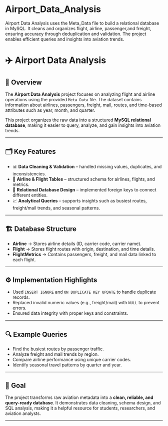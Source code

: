 # Airport_Data_Analysis
Airport Data Analysis uses the Meta_Data file to build a relational database in MySQL. It cleans and organizes flight, airline, passenger,and freight, ensuring accuracy through deduplication and validation. The project enables efficient queries and insights into aviation trends.

# ✈️ Airport Data Analysis  

## 📌 Overview  
The **Airport Data Analysis** project focuses on analyzing flight and airline operations using the provided `Meta_Data` file. The dataset contains information about airlines, passengers, freight, mail, routes, and time-based attributes such as year, month, and quarter.  

This project organizes the raw data into a structured **MySQL relational database**, making it easier to query, analyze, and gain insights into aviation trends.  

---

## 🗂️ Key Features  
- 📊 **Data Cleaning & Validation** – handled missing values, duplicates, and inconsistencies.  
- 🛫 **Airline & Flight Tables** – structured schema for airlines, flights, and metrics.  
- 🔗 **Relational Database Design** – implemented foreign keys to connect different entities.  
- 📈 **Analytical Queries** – supports insights such as busiest routes, freight/mail trends, and seasonal patterns.  

---

## 🏗️ Database Structure  
- **Airline** → Stores airline details (ID, carrier code, carrier name).  
- **Flight** → Stores flight routes with origin, destination, and time details.  
- **FlightMetrics** → Contains passengers, freight, and mail data linked to each flight.  

---

## ⚙️ Implementation Highlights  
- Used `INSERT IGNORE` and `ON DUPLICATE KEY UPDATE` to handle duplicate records.  
- Replaced invalid numeric values (e.g., freight/mail) with `NULL` to prevent errors.  
- Ensured data integrity with proper keys and constraints.  

---

## 🔍 Example Queries  
- Find the busiest routes by passenger traffic.  
- Analyze freight and mail trends by region.  
- Compare airline performance using unique carrier codes.  
- Identify seasonal travel patterns by quarter and year.  

---

## 🎯 Goal  
The project transforms raw aviation metadata into a **clean, reliable, and query-ready database**. It demonstrates data cleaning, schema design, and SQL analysis, making it a helpful resource for students, researchers, and aviation analysts.  

---
